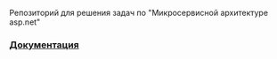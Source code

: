 ﻿Репозиторий для решения задач по "Микросервисной архитектуре asp.net"
### [Документация](../../wiki/Документация)
